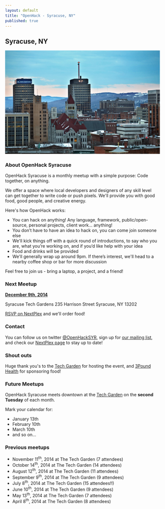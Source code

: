 ```yaml
---
layout: default
title: "OpenHack - Syracuse, NY"
published: true
---
```


## Syracuse, NY

![Downtown Syracuse](/syracuse/syracuse.jpg)

### About OpenHack Syracuse

OpenHack Syracuse is a monthly meetup with a simple purpose: Code together, on anything.

We offer a space where local developers and designers of any skill level can get together to write code or push pixels. We'll provide you with good food, good people, and creative energy.

Here's how OpenHack works:

* You can hack on anything! Any language, framework, public/open-source, personal projects, client work... anything!
* You don’t have to have an idea to hack on, you can come join someone else
* We'll kick things off with a quick round of introductions, to say who you are, what you’re working on, and if you’d like help with your idea
* Food and drinks will be provided
* We'll generally wrap up around 9pm. If there’s interest, we'll head to a nearby coffee shop or bar for more discussion

Feel free to join us - bring a laptop, a project, and a friend!

### Next Meetup
[**December 9th, 2014**](http://nextplex.com/syracuse-ny/calendar/events/22144-openhack-9)

Syracuse Tech Gardens
235 Harrison Street
Syracuse, NY 13202

[RSVP on NextPlex](http://nextplex.com/syracuse-ny/calendar/events/22144-openhack-9) and we'll order food!

### Contact
You can follow us on twitter [@OpenHackSYR](http://twitter.com/OpenHackSYR), sign up for [our mailing list](http://eepurl.com/TEpWD), and check our [NextPlex page](http://nextplex.com/syracuse-ny/groups/openhack-syracuse) to stay up to date!

### Shout outs
Huge thank you's to the [Tech Garden](http://www.thetechgarden.com/) for hosting the event, and [3Pound Health](http://3poundhealth.com/) for sponsoring food!

### Future Meetups
OpenHack Syracuse meets downtown at the [Tech Garden](http://www.thetechgarden.com/) on the **second Tuesday** of each month.

Mark your calendar for:

* January 13th
* February 10th
* March 10th
* and so on...

### Previous meetups
- November 11<sup>th</sup>, 2014 at The Tech Garden (7 attendees)
- October 14<sup>th</sup>, 2014 at The Tech Garden (14 attendees)
- August 12<sup>th</sup>, 2014 at The Tech Garden (11 attendees)
- September 9<sup>th</sup>, 2014 at The Tech Garden (9 attendees)
- July 8<sup>th</sup>, 2014 at The Tech Garden (15 attendees!!)
- June 10<sup>th</sup>, 2014 at The Tech Garden (9 attendees)
- May 13<sup>th</sup>, 2014 at The Tech Garden (7 attendees)
- April 8<sup>th</sup>, 2014 at The Tech Garden (8 attendees)
